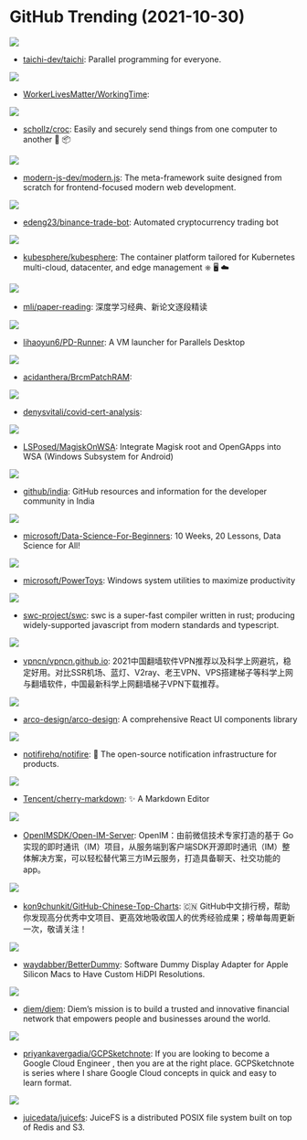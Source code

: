 # GitHub Trending (2021-10-30)

![](https://img.shields.io/badge/C%2B%2B-New%2035-green?style=flat-square&logo=appveyor)
- [taichi-dev/taichi](https://github.com/taichi-dev/taichi): Parallel programming for everyone.

![](https://img.shields.io/badge/none-New%20114-green?style=flat-square&logo=appveyor)
- [WorkerLivesMatter/WorkingTime](https://github.com/WorkerLivesMatter/WorkingTime): 

![](https://img.shields.io/badge/Go-New%20374-green?style=flat-square&logo=appveyor)
- [schollz/croc](https://github.com/schollz/croc): Easily and securely send things from one computer to another 🐊 📦

![](https://img.shields.io/badge/TypeScript-New%20224-green?style=flat-square&logo=appveyor)
- [modern-js-dev/modern.js](https://github.com/modern-js-dev/modern.js): The meta-framework suite designed from scratch for frontend-focused modern web development.

![](https://img.shields.io/badge/Python-New%209-green?style=flat-square&logo=appveyor)
- [edeng23/binance-trade-bot](https://github.com/edeng23/binance-trade-bot): Automated cryptocurrency trading bot

![](https://img.shields.io/badge/Go-New%2042-green?style=flat-square&logo=appveyor)
- [kubesphere/kubesphere](https://github.com/kubesphere/kubesphere): The container platform tailored for Kubernetes multi-cloud, datacenter, and edge management ⎈ 🖥 ☁️

![](https://img.shields.io/badge/none-New%20284-green?style=flat-square&logo=appveyor)
- [mli/paper-reading](https://github.com/mli/paper-reading): 深度学习经典、新论文逐段精读

![](https://img.shields.io/badge/Swift-New%2063-green?style=flat-square&logo=appveyor)
- [lihaoyun6/PD-Runner](https://github.com/lihaoyun6/PD-Runner): A VM launcher for Parallels Desktop

![](https://img.shields.io/badge/C%2B%2B-New%207-green?style=flat-square&logo=appveyor)
- [acidanthera/BrcmPatchRAM](https://github.com/acidanthera/BrcmPatchRAM): 

![](https://img.shields.io/badge/Shell-New%2016-green?style=flat-square&logo=appveyor)
- [denysvitali/covid-cert-analysis](https://github.com/denysvitali/covid-cert-analysis): 

![](https://img.shields.io/badge/none-New%20109-green?style=flat-square&logo=appveyor)
- [LSPosed/MagiskOnWSA](https://github.com/LSPosed/MagiskOnWSA): Integrate Magisk root and OpenGApps into WSA (Windows Subsystem for Android)

![](https://img.shields.io/badge/none-New%206-green?style=flat-square&logo=appveyor)
- [github/india](https://github.com/github/india): GitHub resources and information for the developer community in India

![](https://img.shields.io/badge/Jupyter%20Notebook-New%2073-green?style=flat-square&logo=appveyor)
- [microsoft/Data-Science-For-Beginners](https://github.com/microsoft/Data-Science-For-Beginners): 10 Weeks, 20 Lessons, Data Science for All!

![](https://img.shields.io/badge/C%23-New%2099-green?style=flat-square&logo=appveyor)
- [microsoft/PowerToys](https://github.com/microsoft/PowerToys): Windows system utilities to maximize productivity

![](https://img.shields.io/badge/Rust-New%2092-green?style=flat-square&logo=appveyor)
- [swc-project/swc](https://github.com/swc-project/swc): swc is a super-fast compiler written in rust; producing widely-supported javascript from modern standards and typescript.

![](https://img.shields.io/badge/HTML-New%2017-green?style=flat-square&logo=appveyor)
- [vpncn/vpncn.github.io](https://github.com/vpncn/vpncn.github.io): 2021中国翻墙软件VPN推荐以及科学上网避坑，稳定好用。对比SSR机场、蓝灯、V2ray、老王VPN、VPS搭建梯子等科学上网与翻墙软件，中国最新科学上网翻墙梯子VPN下载推荐。

![](https://img.shields.io/badge/TypeScript-New%20326-green?style=flat-square&logo=appveyor)
- [arco-design/arco-design](https://github.com/arco-design/arco-design): A comprehensive React UI components library

![](https://img.shields.io/badge/TypeScript-New%20180-green?style=flat-square&logo=appveyor)
- [notifirehq/notifire](https://github.com/notifirehq/notifire): 🚀 The open-source notification infrastructure for products.

![](https://img.shields.io/badge/JavaScript-New%2064-green?style=flat-square&logo=appveyor)
- [Tencent/cherry-markdown](https://github.com/Tencent/cherry-markdown): ✨ A Markdown Editor

![](https://img.shields.io/badge/Go-New%2012-green?style=flat-square&logo=appveyor)
- [OpenIMSDK/Open-IM-Server](https://github.com/OpenIMSDK/Open-IM-Server): OpenIM：由前微信技术专家打造的基于 Go 实现的即时通讯（IM）项目，从服务端到客户端SDK开源即时通讯（IM）整体解决方案，可以轻松替代第三方IM云服务，打造具备聊天、社交功能的app。

![](https://img.shields.io/badge/Java-New%20128-green?style=flat-square&logo=appveyor)
- [kon9chunkit/GitHub-Chinese-Top-Charts](https://github.com/kon9chunkit/GitHub-Chinese-Top-Charts): 🇨🇳 GitHub中文排行榜，帮助你发现高分优秀中文项目、更高效地吸收国人的优秀经验成果；榜单每周更新一次，敬请关注！

![](https://img.shields.io/badge/Swift-New%2044-green?style=flat-square&logo=appveyor)
- [waydabber/BetterDummy](https://github.com/waydabber/BetterDummy): Software Dummy Display Adapter for Apple Silicon Macs to Have Custom HiDPI Resolutions.

![](https://img.shields.io/badge/Rust-New%208-green?style=flat-square&logo=appveyor)
- [diem/diem](https://github.com/diem/diem): Diem’s mission is to build a trusted and innovative financial network that empowers people and businesses around the world.

![](https://img.shields.io/badge/none-New%2026-green?style=flat-square&logo=appveyor)
- [priyankavergadia/GCPSketchnote](https://github.com/priyankavergadia/GCPSketchnote): If you are looking to become a Google Cloud Engineer , then you are at the right place. GCPSketchnote is series where I share Google Cloud concepts in quick and easy to learn format.

![](https://img.shields.io/badge/Go-New%2011-green?style=flat-square&logo=appveyor)
- [juicedata/juicefs](https://github.com/juicedata/juicefs): JuiceFS is a distributed POSIX file system built on top of Redis and S3.

